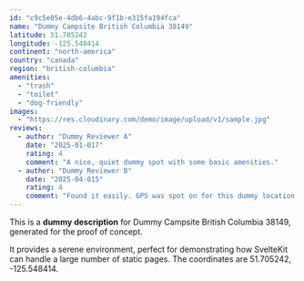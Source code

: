 ```yaml
---
id: "c9c5e05e-4db6-4abc-9f1b-e315fa194fca"
name: "Dummy Campsite British Columbia 38149"
latitude: 51.705242
longitude: -125.548414
continent: "north-america"
country: "canada"
region: "british-columbia"
amenities:
  - "trash"
  - "toilet"
  - "dog-friendly"
images:
  - "https://res.cloudinary.com/demo/image/upload/v1/sample.jpg"
reviews:
  - author: "Dummy Reviewer A"
    date: "2025-01-017"
    rating: 4
    comment: "A nice, quiet dummy spot with some basic amenities."
  - author: "Dummy Reviewer B"
    date: "2025-04-015"
    rating: 4
    comment: "Found it easily. GPS was spot on for this dummy location."
---
```


This is a **dummy description** for Dummy Campsite British Columbia 38149, generated for the proof of concept.

It provides a serene environment, perfect for demonstrating how SvelteKit can handle a large number of static pages. The coordinates are 51.705242, -125.548414.
